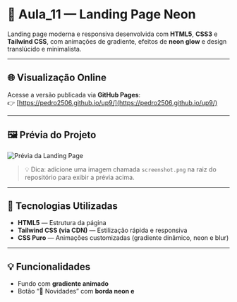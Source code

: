 # 🌌 Aula_11 — Landing Page Neon

Landing page moderna e responsiva desenvolvida com **HTML5**, **CSS3** e **Tailwind CSS**, com animações de gradiente, efeitos de **neon glow** e design translúcido e minimalista.

---

## 🌐 Visualização Online
Acesse a versão publicada via **GitHub Pages**:  
👉 [https://pedro2506.github.io/up9/](https://pedro2506.github.io/up9/)

---

## 🖼️ Prévia do Projeto
![Prévia da Landing Page](https://raw.githubusercontent.com/pedro2506/up9/main/screenshot.png)

> 💡 Dica: adicione uma imagem chamada `screenshot.png` na raiz do repositório para exibir a prévia acima.

---

## 🧠 Tecnologias Utilizadas
- **HTML5** — Estrutura da página  
- **Tailwind CSS (via CDN)** — Estilização rápida e responsiva  
- **CSS Puro** — Animações customizadas (gradiente dinâmico, neon e blur)

---

## 💡 Funcionalidades
- Fundo com **gradiente animado**  
- Botão “🌟 Novidades” com **borda neon e**

